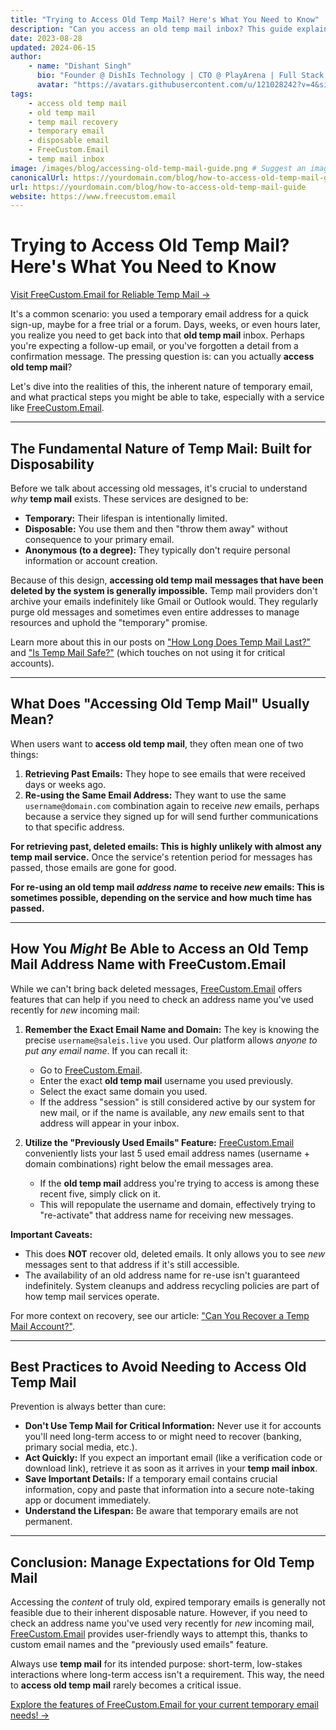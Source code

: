 ```yaml
---
title: "Trying to Access Old Temp Mail? Here's What You Need to Know"
description: "Can you access an old temp mail inbox? This guide explains the realities of retrieving old temporary emails, what might be possible with FreeCustom.Email, and why temp mail is designed for disposability."
date: 2023-08-28
updated: 2024-06-15
author:
    - name: "Dishant Singh"
      bio: "Founder @ DishIs Technology | CTO @ PlayArena | Full Stack & Python Developer | ML/ DL Developer | Problem Solver | Math & Science Teacher"
      avatar: "https://avatars.githubusercontent.com/u/121028242?v=4&size=64"
tags:
    - access old temp mail
    - old temp mail
    - temp mail recovery
    - temporary email
    - disposable email
    - FreeCustom.Email
    - temp mail inbox
image: /images/blog/accessing-old-temp-mail-guide.png # Suggest an image: a fading email icon, a locked door, a question mark
canonicalUrl: https://yourdomain.com/blog/how-to-access-old-temp-mail-guide
url: https://yourdomain.com/blog/how-to-access-old-temp-mail-guide
website: https://www.freecustom.email
---
```


# Trying to Access Old Temp Mail? Here's What You Need to Know

[Visit FreeCustom.Email for Reliable Temp Mail &rarr;](https://www.freecustom.email)

It's a common scenario: you used a temporary email address for a quick sign-up, maybe for a free trial or a forum. Days, weeks, or even hours later, you realize you need to get back into that **old temp mail** inbox. Perhaps you're expecting a follow-up email, or you've forgotten a detail from a confirmation message. The pressing question is: can you actually **access old temp mail**?

Let's dive into the realities of this, the inherent nature of temporary email, and what practical steps you might be able to take, especially with a service like [FreeCustom.Email](https://www.freecustom.email).

---

## The Fundamental Nature of Temp Mail: Built for Disposability

Before we talk about accessing old messages, it's crucial to understand *why* **temp mail** exists. These services are designed to be:

*   **Temporary:** Their lifespan is intentionally limited.
*   **Disposable:** You use them and then "throw them away" without consequence to your primary email.
*   **Anonymous (to a degree):** They typically don't require personal information or account creation.

Because of this design, **accessing old temp mail messages that have been deleted by the system is generally impossible.** Temp mail providers don't archive your emails indefinitely like Gmail or Outlook would. They regularly purge old messages and sometimes even entire addresses to manage resources and uphold the "temporary" promise.

Learn more about this in our posts on ["How Long Does Temp Mail Last?"](/blog/how-long-does-temp-mail-lasts) and ["Is Temp Mail Safe?"](/blog/is-temp-mail-safe) (which touches on not using it for critical accounts).

---

## What Does "Accessing Old Temp Mail" Usually Mean?

When users want to **access old temp mail**, they often mean one of two things:

1.  **Retrieving Past Emails:** They hope to see emails that were received days or weeks ago.
2.  **Re-using the Same Email Address:** They want to use the same `username@domain.com` combination again to receive *new* emails, perhaps because a service they signed up for will send further communications to that specific address.

**For retrieving past, deleted emails: This is highly unlikely with almost any temp mail service.** Once the service's retention period for messages has passed, those emails are gone for good.

**For re-using an old temp mail *address name* to receive *new* emails: This is sometimes possible, depending on the service and how much time has passed.**

---

## How You *Might* Be Able to Access an Old Temp Mail Address Name with FreeCustom.Email

While we can't bring back deleted messages, [FreeCustom.Email](https://www.freecustom.email) offers features that can help if you need to check an address name you've used recently for *new* incoming mail:

1.  **Remember the Exact Email Name and Domain:**
    The key is knowing the precise `username@saleis.live` you used. Our platform allows *anyone to put any email name*. If you can recall it:
    *   Go to [FreeCustom.Email](https://www.freecustom.email).
    *   Enter the exact **old temp mail** username you used previously.
    *   Select the exact same domain you used.
    *   If the address "session" is still considered active by our system for new mail, or if the name is available, any *new* emails sent to that address will appear in your inbox.

2.  **Utilize the "Previously Used Emails" Feature:**
    [FreeCustom.Email](https://www.freecustom.email) conveniently lists your last 5 used email address names (username + domain combinations) right below the email messages area.
    *   If the **old temp mail** address you're trying to access is among these recent five, simply click on it.
    *   This will repopulate the username and domain, effectively trying to "re-activate" that address name for receiving new messages.

**Important Caveats:**
*   This does **NOT** recover old, deleted emails. It only allows you to see *new* messages sent to that address if it's still accessible.
*   The availability of an old address name for re-use isn't guaranteed indefinitely. System cleanups and address recycling policies are part of how temp mail services operate.

For more context on recovery, see our article: ["Can You Recover a Temp Mail Account?"](/blog/how-to-recover-temp-mail-account).

---

## Best Practices to Avoid Needing to Access Old Temp Mail

Prevention is always better than cure:

*   **Don't Use Temp Mail for Critical Information:** Never use it for accounts you'll need long-term access to or might need to recover (banking, primary social media, etc.).
*   **Act Quickly:** If you expect an important email (like a verification code or download link), retrieve it as soon as it arrives in your **temp mail inbox**.
*   **Save Important Details:** If a temporary email contains crucial information, copy and paste that information into a secure note-taking app or document immediately.
*   **Understand the Lifespan:** Be aware that temporary emails are not permanent.

---

## Conclusion: Manage Expectations for Old Temp Mail

Accessing the *content* of truly old, expired temporary emails is generally not feasible due to their inherent disposable nature. However, if you need to check an address name you've used very recently for *new* incoming mail, [FreeCustom.Email](https://www.freecustom.email) provides user-friendly ways to attempt this, thanks to custom email names and the "previously used emails" feature.

Always use **temp mail** for its intended purpose: short-term, low-stakes interactions where long-term access isn't a requirement. This way, the need to **access old temp mail** rarely becomes a critical issue.

[Explore the features of FreeCustom.Email for your current temporary email needs! &rarr;](https://www.freecustom.email)